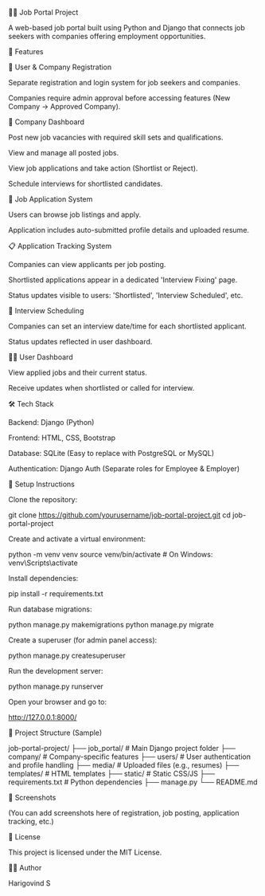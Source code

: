 🧑‍💼 Job Portal Project

A web-based job portal built using Python and Django that connects job seekers with companies offering employment opportunities.

🚀 Features

👥 User & Company Registration

Separate registration and login system for job seekers and companies.

Companies require admin approval before accessing features (New Company -> Approved Company).

🏢 Company Dashboard

Post new job vacancies with required skill sets and qualifications.

View and manage all posted jobs.

View job applications and take action (Shortlist or Reject).

Schedule interviews for shortlisted candidates.

📄 Job Application System

Users can browse job listings and apply.

Application includes auto-submitted profile details and uploaded resume.

📋 Application Tracking System

Companies can view applicants per job posting.

Shortlisted applications appear in a dedicated 'Interview Fixing' page.

Status updates visible to users: 'Shortlisted', 'Interview Scheduled', etc.

📆 Interview Scheduling

Companies can set an interview date/time for each shortlisted applicant.

Status updates reflected in user dashboard.

🧑‍💼 User Dashboard

View applied jobs and their current status.

Receive updates when shortlisted or called for interview.

🛠️ Tech Stack

Backend: Django (Python)

Frontend: HTML, CSS, Bootstrap

Database: SQLite (Easy to replace with PostgreSQL or MySQL)

Authentication: Django Auth (Separate roles for Employee & Employer)

🔧 Setup Instructions

Clone the repository:

git clone https://github.com/yourusername/job-portal-project.git
cd job-portal-project

Create and activate a virtual environment:

python -m venv venv
source venv/bin/activate  # On Windows: venv\Scripts\activate

Install dependencies:

pip install -r requirements.txt

Run database migrations:

python manage.py makemigrations
python manage.py migrate

Create a superuser (for admin panel access):

python manage.py createsuperuser

Run the development server:

python manage.py runserver

Open your browser and go to:

http://127.0.0.1:8000/

📁 Project Structure (Sample)

job-portal-project/
├── job_portal/            # Main Django project folder
├── company/               # Company-specific features
├── users/                 # User authentication and profile handling
├── media/                 # Uploaded files (e.g., resumes)
├── templates/             # HTML templates
├── static/                # Static CSS/JS
├── requirements.txt       # Python dependencies
├── manage.py
└── README.md

📸 Screenshots

(You can add screenshots here of registration, job posting, application tracking, etc.)

📝 License

This project is licensed under the MIT License.

🙋‍♂️ Author

Harigovind S
